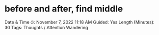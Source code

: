 # before and after, find middle

Date & Time ⏰: November 7, 2022 11:18 AM
Guided: Yes
Length (Minutes): 30
Tags: Thoughts / Attention Wandering